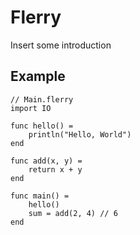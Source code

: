 # Flerry

Insert some introduction

## Example

```
// Main.flerry
import IO

func hello() =
    println("Hello, World")
end

func add(x, y) =
    return x + y
end

func main() =
    hello()
    sum = add(2, 4) // 6
end
```
